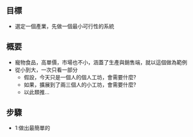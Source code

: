 ## 目標
- 選定一個產業，先做一個最小可行性的系統

## 概要
- 寵物食品，高單價，市場也不小，涵蓋了生產與銷售端，就以這個做為範例
- 從小到大，一次只看一部分
  - 假設，今天只是一個人的個人工坊，會需要什麼?
  - 如果，擴展到了兩三個人的小工坊，會需要什麼?
  - 以此類推...
## 步驟
- 1:做出最簡單的

